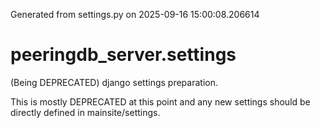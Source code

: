 Generated from settings.py on 2025-09-16 15:00:08.206614

# peeringdb_server.settings

(Being DEPRECATED) django settings preparation.

This is mostly DEPRECATED at this point and any new settings should be directly
defined in mainsite/settings.
